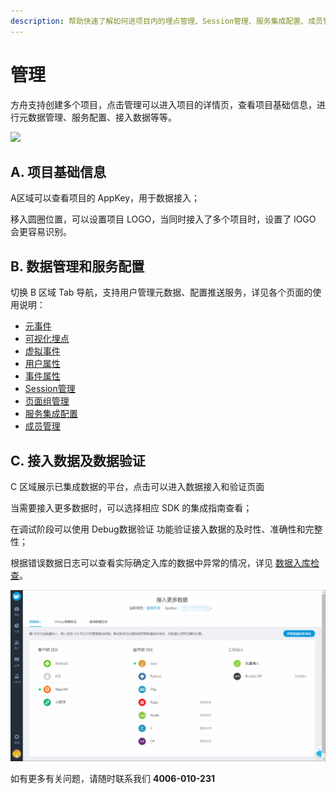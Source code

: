 ```yaml
---
description: 帮助快速了解如何进项目内的埋点管理、Session管理、服务集成配置、成员管理
---
```


# 管理

方舟支持创建多个项目，点击管理可以进入项目的详情页，查看项目基础信息，进行元数据管理、服务配置、接入数据等等。

![ ](https://imguserradar.analysys.cn/fangzhou/img/2018/12/201812191122119940.png)

## A. 项目基础信息

A区域可以查看项目的 AppKey，用于数据接入；

移入圆圈位置，可以设置项目 LOGO，当同时接入了多个项目时，设置了 lOGO 会更容易识别。

## B. 数据管理和服务配置

切换 B 区域 Tab 导航，支持用户管理元数据、配置推送服务，详见各个页面的使用说明：

* [元事件](meta-events.md)
* [可视化埋点](virtualizer.md)
* [虚拟事件](merged-events.md)
* [用户属性](user-properties.md)
* [事件属性](event-properties.md)
* [Session管理](session.md)
* [页面组管理](pagegroup.md)
* [服务集成配置](integrations.md)
* [成员管理](member.md)

## C. 接入数据及数据验证

C 区域展示已集成数据的平台，点击可以进入数据接入和验证页面

当需要接入更多数据时，可以选择相应 SDK 的集成指南查看；

在调试阶段可以使用 Debug数据验证 功能验证接入数据的及时性、准确性和完整性；

根据错误数据日志可以查看实际确定入库的数据中异常的情况，详见 [数据入库检查](../../integration/data-verification/data_debug.md)。

![](../../.gitbook/assets/image%20%2844%29.png)

如有更多有关问题，请随时联系我们 **4006-010-231**

